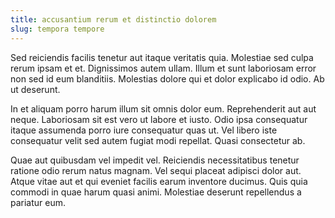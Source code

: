```yaml
---
title: accusantium rerum et distinctio dolorem
slug: tempora tempore
---
```


Sed reiciendis facilis tenetur aut itaque veritatis quia. Molestiae sed culpa rerum ipsam et et. Dignissimos autem ullam. Illum et sunt laboriosam error non sed id eum blanditiis. Molestias dolore qui et dolor explicabo id odio. Ab ut deserunt.

In et aliquam porro harum illum sit omnis dolor eum. Reprehenderit aut aut neque. Laboriosam sit est vero ut labore et iusto. Odio ipsa consequatur itaque assumenda porro iure consequatur quas ut. Vel libero iste consequatur velit sed autem fugiat modi repellat. Quasi consectetur ab.

Quae aut quibusdam vel impedit vel. Reiciendis necessitatibus tenetur ratione odio rerum natus magnam. Vel sequi placeat adipisci dolor aut. Atque vitae aut et qui eveniet facilis earum inventore ducimus. Quis quia commodi in quae harum quasi animi. Molestiae deserunt repellendus a pariatur eum.
